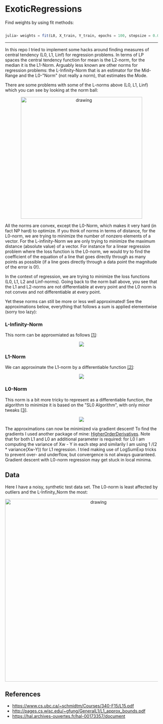 # ExoticRegressions
Find weights by using fit methods:
```julia

julia> weights = fit(L0, X_train, Y_train, epochs = 100, stepsize = 0.0001);

 ```

---
In this repo I tried to implement some hacks around finding measures of central tendency (L0, L1, Linf) for regression problems.
In terms of LP spaces the central tendency function for mean is the L2-norm, for the median it is the L1-Norm. Arguably less known 
are other norms for regression problems: the L-Infinity-Norm that is an estimator for the Mid-Range and the L0-"Norm" (not really a norm),
that estimates the Mode.

There are some problems with some of the L-norms above (L0, L1, Linf) which you can see by looking at the norm ball:

<p align="center">
<img src="../master/img/pnorm.png" alt="drawing" width="400"/>
</p>

All the norms are convex, except the L0-Norm, which makes it very hard (in fact NP hard) to optimize. If you think of norms in terms of
distance, for the L0-norm, we are trying to minimize the number of nonzero elements of a vector. For the L-infinity-Norm we are only 
trying to minimize the maximum distance (absolute value) of a vector. For instance for a linear regression problem where the loss function 
is the L0-norm, we would try to find the coefficient of the equation of a line that goes directly through as many points as possible (if a
line goes directly through a data point the magnitude of the error is 0!).

In the context of regression, we are trying to minimize the loss functions (L0, L1, L2 and Linf-norms). Going back to the norm ball above,
you see that the L1 and L2-norms are not differentiable at every point and the L0 norm is not convex and not differentiable at every point.

Yet these norms can still be more or less well approximated! See the approximations below, everything that follows a sum is applied elementwise (sorry too lazy):

### L-Infinity-Norm
This norm can be approxmiated as follows [[1]](https://www.cs.ubc.ca/~schmidtm/Courses/340-F15/L15.pdf):

<p align="center">
<img src="https://render.githubusercontent.com/render/math?math=%5Cleft%20%5C%7C%20Xw%20-%20Y%20%5Cright%20%5C%7C_%7B%5Cinfty%7D%20%5Capprox%20%20log(%5Csum%20%5Cexp(Xw%20-%20Y)%20%2B%20%5Csum%20%5Cexp(Y%20-%20Xw))">
</p>



### L1-Norm
We can approximate the L1-norm by a differentiable function [[2]](http://pages.cs.wisc.edu/~gfung/GeneralL1/L1_approx_bounds.pdf):

<p align="center">
<img src="https://render.githubusercontent.com/render/math?math=%5Cleft%20%5C%7C%20Xw%20-%20Y%20%5Cright%20%5C%7C_%7B1%7D%20%5Capprox%20%5Cfrac%7B1%7D%7B%5Calpha%7D%20%5Csum%20log(1%20%2B%20exp(-%5Calpha%20(Xw%20-%20Y)))%20%2Blog(1%20%2B%20exp(%5Calpha%20(Xw%20-%20Y))">
</p>



### L0-Norm
This norm is a bit more tricky to represent as a differentiable function, the algorithm to minimize it is based on the "SL0 Algorithm", with only minor tweaks [[3]](https://hal.archives-ouvertes.fr/hal-00173357/document).

<p align="center">
<img src="https://render.githubusercontent.com/render/math?math=%5Cleft%20%5C%7C%20Xw%20-%20Y%20%5Cright%20%5C%7C_%7B0%7D%20%5Capprox%20n%20-%20%5Csum%20%5Cexp%20%5Cbigg(%5Cfrac%7B(Xw%20-%20Y)%5E2%7D%7B2%5Csigma%20%5E%7B2%7D%7D%20%5Cbigg)">
</p>


The approximations can now be minimized via gradient descent! To find the gradients I used another package of mine: [HigherOrderDerivatives](https://github.com/kgeoffrey/HigherOrderDerivatives). Note that for both L1 and L0 an additional parameter is required: for L0 I am computing the variance
of Xw - Y in each step and similarily I am using 1 /(2 * variance(Xw-Y)) for L1 regression. I tried making use of LogSumExp tricks to prevent over- and underflow, but convergence is not always guaranteed. Gradient descent with L0-norm regression may get stuck in local minima.

## Data

Here I have a noisy, synthetic test data set. The L0-norm is least affected by outliers and the L-Infinity_Norm the most:

<p align="center">
<img src="../master/img/comparison.png" alt="drawing" width="600"/>
</p>


## References
- https://www.cs.ubc.ca/~schmidtm/Courses/340-F15/L15.pdf
- http://pages.cs.wisc.edu/~gfung/GeneralL1/L1_approx_bounds.pdf
- https://hal.archives-ouvertes.fr/hal-00173357/document
